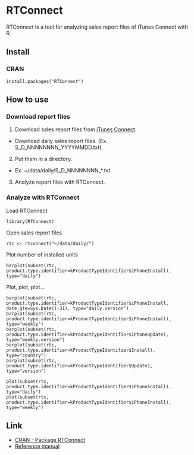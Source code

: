 RTConnect
=========
RTConnect is a tool for analyzing sales report files of iTunes Connect with R.

Install
-------
### CRAN ###
```
install.packages("RTConnect")
```

How to use
----------
### Download report files ###
1. Download sales report files from [iTunes Connect](https://itunesconnect.apple.com/WebObjects/).
  * Download daily sales report files. (Ex. S_D_NNNNNNNN_YYYYMMDD.txt)
2. Put them in a directory.
  * Ex. ~/data/daily/S_D_NNNNNNNN_*.txt
3. Analyze report files with RTConnect.

### Analyze with RTConnect ###
Load RTConnect
```
library(RTConnect)
```

Open sales report files
```
rtc <- rtconnect("~/data/daily/")
```

Plot number of installed units
```
barplot(subset(rtc, product.type.identifier=kProductTypeIdentifier$iPhoneInstall), type="daily")
```

Plot, plot, plot...
```
barplot(subset(rtc, product.type.identifier=kProductTypeIdentifier$iPhoneInstall, date.gte=Sys.Date()-31), type="daily.version")
barplot(subset(rtc, product.type.identifier=kProductTypeIdentifier$iPhoneInstall), type="weekly")
barplot(subset(rtc, product.type.identifier=kProductTypeIdentifier$iPhoneUpdate), type="weekly.version")
barplot(subset(rtc, product.type.identifier=kProductTypeIdentifier$Install), type="country")
barplot(subset(rtc, product.type.identifier=kProductTypeIdentifier$Update), type="version")

plot(subset(rtc, product.type.identifier=kProductTypeIdentifier$iPhoneInstall), type="daily")
plot(subset(rtc, product.type.identifier=kProductTypeIdentifier$iPhoneInstall), type="weekly")
```

Link
----
* [CRAN - Package RTConnect](http://cran.r-project.org/web/packages/RTConnect/index.html)
* [Reference manual](http://cran.r-project.org/web/packages/RTConnect/RTConnect.pdf)

